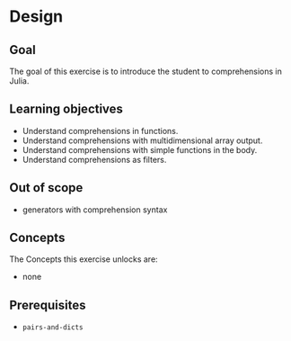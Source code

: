 # Design

## Goal

The goal of this exercise is to introduce the student to comprehensions in Julia.

## Learning objectives

- Understand comprehensions in functions.
- Understand comprehensions with multidimensional array output.
- Understand comprehensions with simple functions in the body.
- Understand comprehensions as filters.

## Out of scope

- generators with comprehension syntax

## Concepts

The Concepts this exercise unlocks are:

- none

## Prerequisites

- `pairs-and-dicts`
